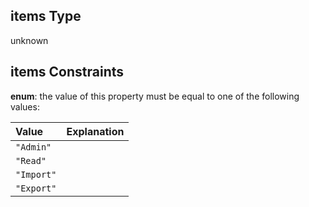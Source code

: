 ## items Type

unknown

## items Constraints

**enum**: the value of this property must be equal to one of the following values:

| Value      | Explanation |
| :--------- | :---------- |
| `"Admin"`  |             |
| `"Read"`   |             |
| `"Import"` |             |
| `"Export"` |             |
